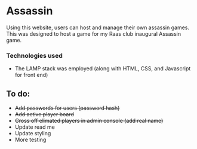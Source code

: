 # Assassin

Using this website, users can host and manage their own assassin games. This was designed to host a game for my Raas club inaugural Assassin game.

### Technologies used

- The LAMP stack was employed (along with HTML, CSS, and Javascript for front end)

## To do:

- ~~Add passwords for users (password hash)~~
- ~~Add active player board~~
- ~~Cross off elimated players in admin console (add real name)~~
- Update read me
- Update styling
- More testing
